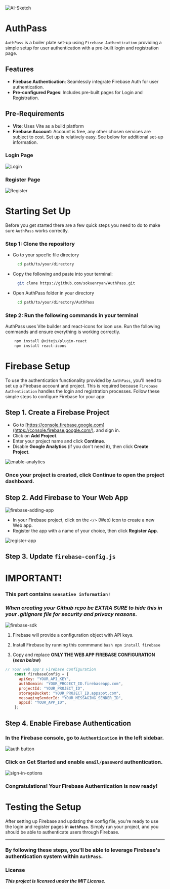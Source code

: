 ![AI-Sketch](./public/AI-sketch.png)
# AuthPass

`AuthPass` is a boiler plate set-up using `Firebase Authentication` providing a simple setup for user authentication with a pre-built login and registration page.

## Features

- **Firebase Authentication**: Seamlessly integrate Firebase Auth for user authentication.
- **Pre-configured Pages**: Includes pre-built pages for Login and Registration.

## Pre-Requirements
- **Vite**: Uses Vite as a build platform
- **Firebase Account**: Account is free, any other chosen services are subject to cost. Set up is relatively easy. See below for additional set-up information. 

  
### Login Page
![Login](./public/login.png)

### Register Page
![Register](./public/register.png)

# Starting Set Up
Before you get started there are a few quick steps you need to do to make sure `AuthPass` works correctly. 

### Step 1: Clone the repository
  - Go to your specfic file directory
    ```bash
      cd path/to/your/directory
    ```
  - Copy the following and paste into your terminal: 
    ```bash
      git clone https://github.com/sokuenryan/AuthPass.git
    ```
  - Open AuthPass folder in your directory
    ```bash
      cd path/to/your/directory/AuthPass
    ```

### Step 2: Run the following commands in your terminal
AuthPass uses Vite builder and react-icons for icon use. Run the following commands and ensure everything is working correctly. 

```bash
    npm install @vitejs/plugin-react
    npm install react-icons
```

# Firebase Setup
To use the authentication functionality provided by `AuthPass`, you'll need to set up a Firebase account and project. This is required because `Firebase Authentication` handles the login and registration processes. Follow these simple steps to configure Firebase for your app:

## Step 1. Create a Firebase Project
- Go to [https://console.firebase.google.com](https://console.firebase.google.com/). and sign in.
- Click on **Add Project**.
- Enter your project name and click **Continue**.
- Disable **Google Analytics** (if you don't need it), then click **Create Project**.
  
 ![enable-analytics](./public/firebase--enable-analytics.png)

 ### Once your project is created, click **Continue** to open the project dashboard.

## Step 2. Add Firebase to Your Web App

  ![firebase-adding-app](./public/firebase--add-app.png)
  
- In your Firebase project, click on the `</>` (Web) icon to create a new Web app.
- Register the app with a name of your choice, then click **Register App**.

![register-app](public/firebase--register-firebase.png)

## Step 3. Update `firebase-config.js`

# IMPORTANT!
### This part contains **`sensative information!`** 
### ***When creating your Github repo be EXTRA SURE to hide this in your .gitignore file for security and privacy reasons.***

![firebase-sdk](./public/firebase--copy-SDK.png)

  1. Firebase will provide a configuration object with API keys.
  
  2. Install Firebase by running this commmand
    ```bash
    npm install firebase
    ```
  3. Copy and replace **ONLY THE WEB APP FIREBASE CONFIGURATION (***seen below***)**
```jsx
// Your web app's Firebase configuration
    const firebaseConfig = {
      apiKey: "YOUR_API_KEY",
      authDomain: "YOUR_PROJECT_ID.firebaseapp.com",
      projectId: "YOUR_PROJECT_ID",
      storageBucket: "YOUR_PROJECT_ID.appspot.com",
      messagingSenderId: "YOUR_MESSAGING_SENDER_ID",
      appId: "YOUR_APP_ID",
    };
```

## Step 4. Enable Firebase Authentication

### In the Firebase console, go to `Authentication` in the left sidebar.
![auth button](./public/firebase--add-auth.png)

### Click on **Get Started** and enable `email/password` authentication. 
![sign-in-options](./public/firebase--auth-options.png)

### Congratulations! Your **Firebase Authentication** is now ready!

# Testing the Setup
After setting up Firebase and updating the config file, you're ready to use the login and register pages in **`AuthPass`**. Simply run your project, and you should be able to authenticate users through Firebase.

---

### By following these steps, you'll be able to leverage Firebase's authentication system within `AuthPass`.

### License 
***This project is licensed under the MIT License.***






